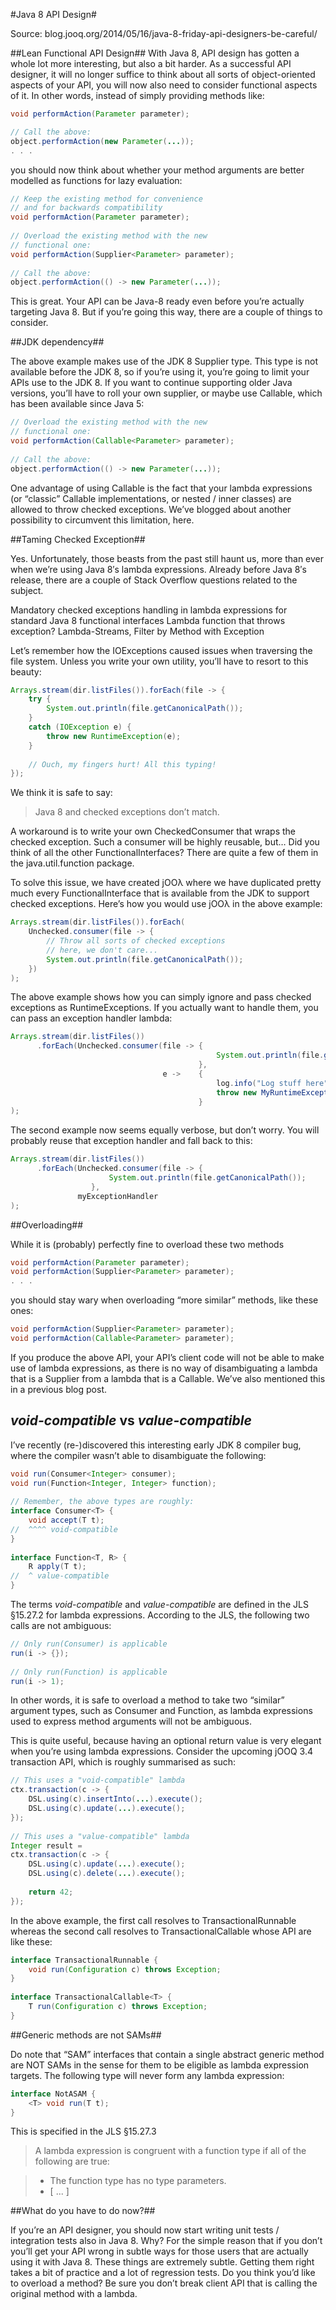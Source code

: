 #Java 8 API Design#

Source: blog.jooq.org/2014/05/16/java-8-friday-api-designers-be-careful/ 

##Lean Functional API Design##
With Java 8, API design has gotten a whole lot more interesting, but also a bit harder. 
As a successful API designer, it will no longer suffice to think about all sorts of 
object-oriented aspects of your API, you will now also need to consider functional 
aspects of it. In other words, instead of simply providing methods like:

```java
void performAction(Parameter parameter);
```

```java 
// Call the above:
object.performAction(new Parameter(...));
. . .

```

you should now think about whether your method arguments are better modelled as 
functions for lazy evaluation:

```java
// Keep the existing method for convenience
// and for backwards compatibility
void performAction(Parameter parameter);
 
// Overload the existing method with the new
// functional one:
void performAction(Supplier<Parameter> parameter);
 
// Call the above:
object.performAction(() -> new Parameter(...));
```

This is great. Your API can be Java-8 ready even before you’re actually targeting 
Java 8. But if you’re going this way, there are a couple of things to consider.

##JDK dependency##

The above example makes use of the JDK 8 Supplier type. 
This type is not available before the JDK 8, so if you’re using it, you’re 
going to limit your APIs use to the JDK 8. If you want to continue supporting 
older Java versions, you’ll have to roll your own supplier, or maybe use 
Callable, which has been available since Java 5:

```java
// Overload the existing method with the new
// functional one:
void performAction(Callable<Parameter> parameter);
 
// Call the above:
object.performAction(() -> new Parameter(...));
```

One advantage of using Callable is the fact that your lambda expressions 
(or “classic” Callable implementations, or nested / inner classes) are 
allowed to throw checked exceptions. We’ve blogged about another 
possibility to circumvent this limitation, here.

##Taming Checked Exception##



Yes. Unfortunately, those beasts from the past still haunt us, 
more than ever when we’re using Java 8′s lambda expressions. 
Already before Java 8′s release, there are a couple of Stack Overflow questions related to the subject.

Mandatory checked exceptions handling in lambda expressions for standard Java 8 functional interfaces
Lambda function that throws exception?
Lambda-Streams, Filter by Method with Exception

Let’s remember how the IOExceptions caused issues when traversing 
the file system. Unless you write your own utility, 
you’ll have to resort to this beauty:

```java
Arrays.stream(dir.listFiles()).forEach(file -> {
    try {
        System.out.println(file.getCanonicalPath());
    }
    catch (IOException e) {
        throw new RuntimeException(e);
    }
 
    // Ouch, my fingers hurt! All this typing!
});
```

We think it is safe to say:

> Java 8 and checked exceptions don’t match.

A workaround is to write your own CheckedConsumer that wraps 
the checked exception. Such a consumer will be highly reusable, 
but… Did you think of all the other FunctionalInterfaces? 
There are quite a few of them in the java.util.function package.

To solve this issue, we have created jOOλ where we have duplicated 
pretty much every FunctionalInterface that is available from the JDK 
to support checked exceptions. 
Here’s how you would use jOOλ in the above example:

```java
Arrays.stream(dir.listFiles()).forEach(
    Unchecked.consumer(file -> {
        // Throw all sorts of checked exceptions
        // here, we don't care...
        System.out.println(file.getCanonicalPath());
    })
);
```

The above example shows how you can simply ignore and pass checked exceptions 
as RuntimeExceptions. If you actually want to handle them, you can pass an 
exception handler lambda:

```java
Arrays.stream(dir.listFiles())
      .forEach(Unchecked.consumer(file -> {
                                              System.out.println(file.getCanonicalPath());
                                          },
                                  e ->    {
                                              log.info("Log stuff here", e);
                                              throw new MyRuntimeException(e);
                                          }
);
```

The second example now seems equally verbose, but don’t worry. 
You will probably reuse that exception handler and fall back to this:

```java
Arrays.stream(dir.listFiles())
      .forEach(Unchecked.consumer(file -> {
                      System.out.println(file.getCanonicalPath());
                  },
               myExceptionHandler
);
```




##Overloading##

While it is (probably) perfectly fine to overload these two methods

```java
void performAction(Parameter parameter);
void performAction(Supplier<Parameter> parameter);
. . .
```

you should stay wary when overloading “more similar” methods, like these ones:

```java
void performAction(Supplier<Parameter> parameter);
void performAction(Callable<Parameter> parameter);
```

If you produce the above API, your API’s client code will not be able to 
make use of lambda expressions, as there is no way of disambiguating a 
lambda that is a Supplier from a lambda that is a Callable. 
We’ve also mentioned this in a previous blog post.

## *void-compatible* vs *value-compatible* ##

I’ve recently (re-)discovered this interesting early JDK 8 compiler bug, 
where the compiler wasn’t able to disambiguate the following:

```java
void run(Consumer<Integer> consumer);
void run(Function<Integer, Integer> function);
 
// Remember, the above types are roughly:
interface Consumer<T> {
    void accept(T t);
//  ^^^^ void-compatible
}
 
interface Function<T, R> {
    R apply(T t);
//  ^ value-compatible
}
```

The terms *void-compatible* and *value-compatible* are defined in the 
JLS §15.27.2 for lambda expressions. According to the JLS, the following 
two calls are not ambiguous:

```java
// Only run(Consumer) is applicable
run(i -> {});
 
// Only run(Function) is applicable
run(i -> 1);
```

In other words, it is safe to overload a method to take two 
“similar” argument types, such as Consumer and Function, 
as lambda expressions used to express method arguments 
will not be ambiguous.

This is quite useful, because having an optional return value 
is very elegant when you’re using lambda expressions. 
Consider the upcoming jOOQ 3.4 transaction API, which is 
roughly summarised as such:

```java
// This uses a "void-compatible" lambda
ctx.transaction(c -> {
    DSL.using(c).insertInto(...).execute();
    DSL.using(c).update(...).execute();
});
 
// This uses a "value-compatible" lambda
Integer result =
ctx.transaction(c -> {
    DSL.using(c).update(...).execute();
    DSL.using(c).delete(...).execute();
 
    return 42;
});
```

In the above example, the first call resolves to TransactionalRunnable whereas 
the second call resolves to TransactionalCallable whose API are like these:

```java
interface TransactionalRunnable {
    void run(Configuration c) throws Exception;
}
 
interface TransactionalCallable<T> {
    T run(Configuration c) throws Exception;
}
```

##Generic methods are not SAMs##

Do note that “SAM” interfaces that contain a single abstract generic method 
are NOT SAMs in the sense for them to be eligible as lambda expression targets. 
The following type will never form any lambda expression:

```java
interface NotASAM {
    <T> void run(T t);
}
```

This is specified in the JLS §15.27.3

> A lambda expression is congruent with a function type 
> if all of the following are true:

> * The function type has no type parameters.
> * [ ... ]

##What do you have to do now?##

If you’re an API designer, you should now start writing 
unit tests / integration tests also in Java 8. 
Why? For the simple reason that if you don’t you’ll get 
your API wrong in subtle ways for those users that are 
actually using it with Java 8. These things are extremely subtle. 
Getting them right takes a bit of practice and a lot of regression tests. 
Do you think you’d like to overload a method? Be sure you don’t break 
client API that is calling the original method with a lambda.

